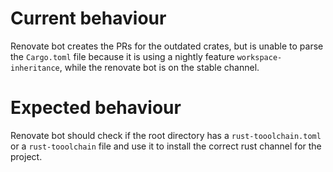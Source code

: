 # Current behaviour

Renovate bot creates the PRs for the outdated crates, but is unable to parse the `Cargo.toml` file because it is using a nightly feature `workspace-inheritance`, while the renovate bot is on the stable channel.

# Expected behaviour

Renovate bot should check if the root directory has a `rust-tooolchain.toml` or a `rust-tooolchain` file and use it to install the correct rust channel for the project.
